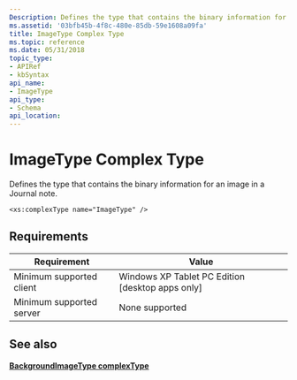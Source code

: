 ```yaml
---
Description: Defines the type that contains the binary information for an image in a Journal note.
ms.assetid: '03bfb45b-4f8c-480e-85db-59e1608a09fa'
title: ImageType Complex Type
ms.topic: reference
ms.date: 05/31/2018
topic_type: 
- APIRef
- kbSyntax
api_name: 
- ImageType
api_type: 
- Schema
api_location: 
---
```


# ImageType Complex Type

Defines the type that contains the binary information for an image in a Journal note.

``` syntax
<xs:complexType name="ImageType" />
```

## Requirements



| Requirement | Value |
|-------------------------------------|---------------------------------------------------------------|
| Minimum supported client<br/> | Windows XP Tablet PC Edition \[desktop apps only\]<br/> |
| Minimum supported server<br/> | None supported<br/>                                     |



## See also

<dl> <dt>

[**BackgroundImageType complexType**](backgroundimagetype-complex-type.md)
</dt> </dl>

 

 




